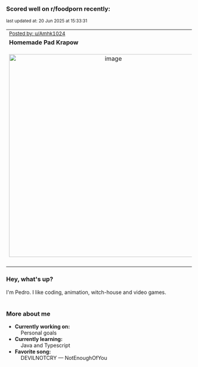### Scored well on r/foodporn recently:

<p align="left"><sub>last updated at: 20 Jun 2025 at 15:33:31</sub></p>

|   |
| --- |
| <sub>[Posted by: u/Amhk1024][source]</sub> |
| **Homemade Pad Krapow** | 
|<p align="center"> <img alt="image" src="https://i.redd.it/3cmsq2ma446f1.jpeg" width="550" /> </p>|
|   |

### Hey, what's up?

I'm Pedro. I like coding, animation, witch-house and video games.<br><br>

### More about me
- **Currently working on:**  
&nbsp;&nbsp;&nbsp;&nbsp;Personal goals
- **Currently learning:**  
&nbsp;&nbsp;&nbsp;&nbsp;Java and Typescript
- **Favorite song:**  
&nbsp;&nbsp;&nbsp;&nbsp;DEVILNOTCRY — NotEnoughOfYou<br><br>

  



  
  
  
[linkedin]: https://linkedin.com/in/pedro-h-r-gomes-8a487b14a/
[gmail]: mailto:pilique11@gmail.com
[source]: https://reddit.com/r/FoodPorn/comments/1l80los/homemade_pad_krapow/
[redditAPI]: https://www.reddit.com/dev/api/